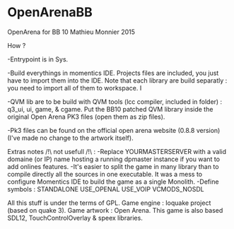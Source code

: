 # OpenArenaBB
OpenArena for BB 10
Mathieu Monnier 2015

How ?

-Entrypoint is in Sys.

-Build everythings in momentics IDE. Projects files are included, you just have to import them into the IDE. Note that each library are build separatly : you need to import all of them to workspace. I

-QVM lib are to be build with QVM tools (lcc compiler, included in folder) : q3_ui, ui, game, & cgame. Put the BB10 patched QVM library inside the original Open Arena PK3 files (open them as zip files).

-Pk3 files can be found on the official open arena website (0.8.8 version) (I've made no change to the artwork itself).

Extras notes /!\ not usefull /!\ :
-Replace YOURMASTERSERVER with a valid domaine (or IP) name hosting a running dpmaster instance if you want to add onlines features.
-It's easier to split the game in many library than to compile directly all the sources in one executable. It was a mess to configure Momentics IDE to build the game as a single Monolith.
-Define symbols : STANDALONE USE_OPENAL USE_VOIP VCMODS_NOSDL

All this stuff is under the terms of GPL. Game engine : Ioquake project (based on quake 3). Game artwork : Open Arena. This game is also based SDL12, TouchControlOverlay & speex libraries.
